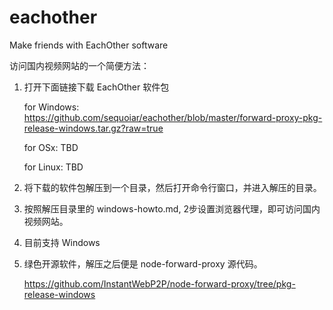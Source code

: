 eachother
=========

Make friends with EachOther software



访问国内视频网站的一个简便方法：


1. 打开下面链接下载 EachOther 软件包

   for Windows: https://github.com/sequoiar/eachother/blob/master/forward-proxy-pkg-release-windows.tar.gz?raw=true

   for OSx: TBD

   for Linux: TBD
   

2. 将下载的软件包解压到一个目录，然后打开命令行窗口，并进入解压的目录。


3. 按照解压目录里的 windows-howto.md, 2步设置浏览器代理，即可访问国内视频网站。


4. 目前支持 Windows


5. 绿色开源软件，解压之后便是 node-forward-proxy 源代码。
   
   https://github.com/InstantWebP2P/node-forward-proxy/tree/pkg-release-windows


